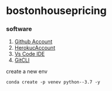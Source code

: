 # bostonhousepricing

### software

1.  [Github Account](https://github.com)
2.  [HerokucAccount](https://heroku.com)
3.  [Vs Code IDE](https://code.visualstudio.com/)
4.  [GitCLI](https://github.com)

create a new env

```
conda create -p venev python--3.7 -y
```
